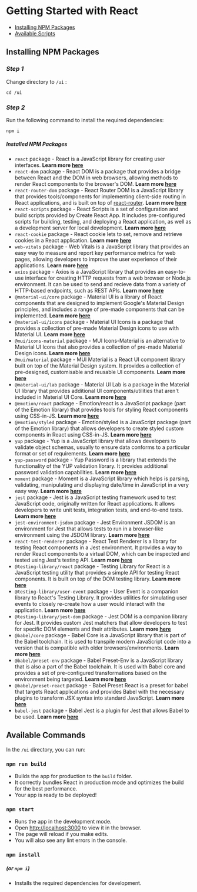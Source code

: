 # Getting Started with React

- [Installing NPM Packages](#installing-npm-packages)
- [Available Scripts](#available-scripts)

## Installing NPM Packages

### _Step 1_

Change directory to `/ui` :

```
cd /ui
```

### _Step 2_

Run the following command to install the required dependencies:

```
npm i
```

##### Installed NPM Packages

- `react` package - React is a JavaScript library for creating user interfaces. **Learn more [here](https://www.npmjs.com/package/react)**
- `react-dom` package - React DOM is a package that provides a bridge between React and the DOM in web browsers, allowing methods to render React components to the browser's DOM. **Learn more [here](https://www.npmjs.com/package/react-dom)**
- `react-router-dom` package - React Router DOM is a JavaScript library that provides tools/components for implementing client-side routing in React applications, and is built on top of [react-router](https://www.npmjs.com/package/react-router). **Learn more [here](https://www.npmjs.com/package/react-router-dom)**
- `react-scripts` package - React Scripts is a set of configuration and build scripts provided by Create React App. It includes pre-configured scripts for building, testing, and deploying a React application, as well as a development server for local development. **Learn more [here](https://www.npmjs.com/package/react-scripts)**
- `react-cookie` package - React cookie lets to set, remove and retrieve cookies in a React application. **Learn more [here](https://www.npmjs.com/package/react-cookie)**
- `web-vitals` package - Web Vitals is a JavaScript library that provides an easy way to measure and report key performance metrics for web pages, allowing developers to improve the user experience of their applications. **Learn more [here](https://www.npmjs.com/package/web-vitals)**
- `axios` package - Axios is a JavaScript library that provides an easy-to-use interface for creating HTTP requests from a web browser or Node.js environment. It can be used to send and recieve data from a variety of HTTP-based endpoints, such as REST APIs. **Learn more [here](https://www.npmjs.com/package/axios)**
- `@material-ui/core` package - Material UI is a library of React components that are designed to implement Google's Material Design principles, and includes a range of pre-made components that can be implemented. **Learn more [here](https://www.npmjs.com/package/@material-ui/core)**
- `@material-ui/icons` package - Material UI Icons is a package that provides a collection of pre-made Material Design icons to use with Material UI. **Learn more [here](https://www.npmjs.com/package/@material-ui/icons)**
- `@mui/icons-material` package - MUI Icons-Material is an alternative to Material UI Icons that also provides a collection of pre-made Material Design icons. **Learn more [here](https://www.npmjs.com/package/@mui/icons-material)**
- `@mui/material` package - MUI Material is a React UI component library built on top of the Material Design system. It provides a collection of pre-designed, customisable and reusable UI components. **Learn more [here](https://www.npmjs.com/package/@mui/material)**
- `@material-ui/lab` package - Material UI Lab is a package in the Material UI library that provides additional UI components/utilities that aren't included in Material UI Core. **Learn more [here](https://www.npmjs.com/package/@material-ui/lab)**
- `@emotion/react` package - Emotion/react is a JavaScript package (part of the Emotion library) that provides tools for styling React components using CSS-in-JS. **Learn more [here](https://www.npmjs.com/package/@emotion/react)**
- `@emotion/styled` package - Emotion/styled is a JavaScript package (part of the Emotion library) that allows developers to create styled custom components in React using CSS-in-JS. **Learn more [here](https://www.npmjs.com/package/@emotion/styled)**
- `yup` package - Yup is a JavaScript library that allows developers to validate object schemas, usually to ensure data conforms to a particular format or set of requirements. **Learn more [here](https://www.npmjs.com/package/yup)**
- `yup-password` package - Yup Password is a library that extends the functionality of the YUP validation library. It provides additional password validation capabilities. **Learn more [here](https://www.npmjs.com/package/yup-password)**
- `moment` package - Moment is a JavaScript library which helps is parsing, validating, manipulating and displaying date/time in JavaScript in a very easy way. **Learn more [here](https://momentjs.com)**
- `jest` package - Jest is a JavaScript testing framework used to test JavaScript code, originally written for React applications. It allows developers to write unit tests, integration tests, and end-to-end tests. **Learn more [here](https://www.npmjs.com/package/jest)**
- `jest-environment-jsdom` package - Jest Environment JSDOM is an environment for Jest that allows tests to run in a browser-like environment using the JSDOM library. **Learn more [here](https://www.npmjs.com/package/jest-environment-jsdom)**
- `react-test-renderer` package - React Test Renderer is a library for testing React components in a Jest environment. It provides a way to render React components to a virtual DOM, which can be inspected and tested using Jest's testing API. **Learn more [here](https://www.npmjs.com/package/react-test-renderer)**
- `@testing-library/react` package - Testing Library for React is a JavaScript testing utility that provides a simple API for testing React components. It is built on top of the DOM testing library. **Learn more [here](https://www.npmjs.com/package/@testing-library/react)**
- `@testing-library/user-event` package - User Event is a companion library to React's Testing Library. It provides utilities for simulating user events to closely re-create how a user would interact with the application. **Learn more [here](https://www.npmjs.com/package/@testing-library/user-event)**
- `@testing-library/jest-dom` package - Jest DOM is a companion library for Jest. It provides custom Jest matchers that allow developers to test for specific DOM elements and their attributes. **Learn more [here](https://www.npmjs.com/package/@testing-library/jest-dom)**
- `@babel/core` package - Babel Core is a JavaScript library that is part of the Babel toolchain. It is used to transpile modern JavaScript code into a version that is compatible with older browsers/environments. **Learn more [here](https://www.npmjs.com/package/@babel/core)**
- `@babel/preset-env` package - Babel Preset-Env is a JavaScript library that is also a part of the Babel toolchain. It is used with Babel core and provides a set of pre-configured transformations based on the environment being targeted. **Learn more [here](https://www.npmjs.com/package/@babel/preset-env)**
- `@babel/preset-react` package - Babel Preset React is a preset for babel that targets React applications and provides Babel with the necessary plugins to transform JSX syntax into standard JavaScript. **Learn more [here](https://www.npmjs.com/package/@babel/preset-react)**
- `babel-jest` package - Babel Jest is a plugin for Jest that allows Babel to be used. **Learn more [here](https://www.npmjs.com/package/babel-jest)**

## Available Commands

In the `/ui` directory, you can run:

### `npm run build`

- Builds the app for production to the `build` folder.
- It correctly bundles React in production mode and optimizes the build for the best performance.
- Your app is ready to be deployed!

### `npm start`

- Runs the app in the development mode.
- Open [http://localhost:3000](http://localhost:3000) to view it in the browser.
- The page will reload if you make edits.
- You will also see any lint errors in the console.

### `npm install`

##### (or `npm i`)

- Installs the required dependencies for development.
